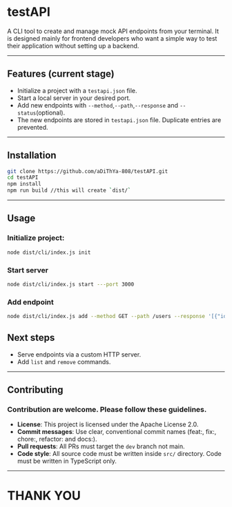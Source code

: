# testAPI

A CLI tool to create and manage mock API endpoints from your terminal. It is designed mainly for frontend developers who want a simple way to test their application without setting up a backend.

---

## Features (current stage)
- Initialize a project with a `testapi.json` file.
- Start a local server in your desired port.
- Add new endpoints with `--method`,`--path`,`--response` and `--status`(optional).
- The new endpoints are stored in `testapi.json` file. Duplicate entries are prevented.

---

## Installation
```bash
git clone https://github.com/aDiThYa-808/testAPI.git
cd testAPI
npm install
npm run build //this will create `dist/`
```

---

## Usage
### Initialize project:
```bash
node dist/cli/index.js init
```
### Start server
```bash
node dist/cli/index.js start ---port 3000
```
### Add endpoint
```bash
node dist/cli/index.js add --method GET --path /users --response '[{"id":123,"name":"virat"},{"id":456,"name":"kohli"}]' --status 200
```

## Next steps
- Serve endpoints via a custom HTTP server.
- Add `list` and `remove` commands.

---

## Contributing
### Contribution are welcome. Please follow these guidelines.
- **License**: This project is licensed under the Apache License 2.0.
- **Commit messages**: Use clear, conventional commit names (feat:, fix:, chore:, refactor: and docs:).
- **Pull requests**: All PRs must target the `dev` branch not main.
- **Code style**: All source code must be written inside `src/` directory. Code must be written in TypeScript only.

---

# THANK YOU